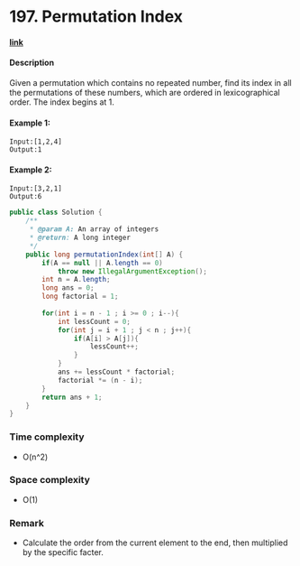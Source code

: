 # 197. Permutation Index

#### [link](https://www.lintcode.com/problem/permutation-index/)

#### Description
Given a permutation which contains no repeated number, find its index in all the permutations of these numbers, which are ordered in lexicographical order. The index begins at 1.

#### Example 1:
```
Input:[1,2,4]
Output:1
```
#### Example 2:
```
Input:[3,2,1]
Output:6
```

```java
public class Solution {
    /**
     * @param A: An array of integers
     * @return: A long integer
     */
    public long permutationIndex(int[] A) {
        if(A == null || A.length == 0)
            throw new IllegalArgumentException();
        int n = A.length;
        long ans = 0;
        long factorial = 1;
        
        for(int i = n - 1 ; i >= 0 ; i--){
            int lessCount = 0;
            for(int j = i + 1 ; j < n ; j++){
                if(A[i] > A[j]){
                    lessCount++;
                }
            }
            ans += lessCount * factorial;
            factorial *= (n - i);
        }
        return ans + 1;
    }
}
```

### Time complexity
* O(n^2)
### Space complexity
* O(1)
### Remark
* Calculate the order from the current element to the end, then multiplied by the specific facter.